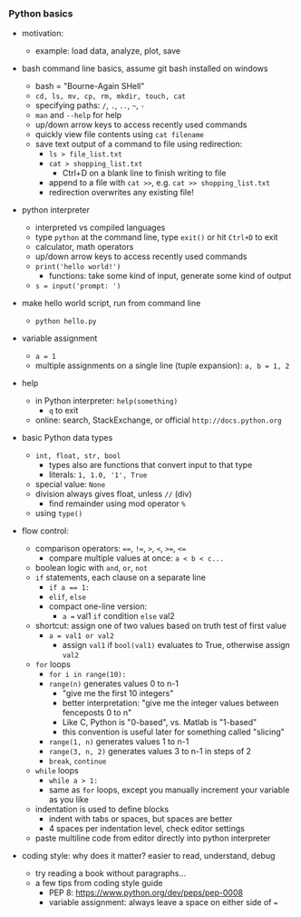 ### Python basics

- motivation:
    - example: load data, analyze, plot, save
- bash command line basics, assume git bash installed on windows
    - bash = "Bourne-Again SHell"
    - `cd, ls, mv, cp, rm, mkdir, touch, cat`
    - specifying paths: `/`, `.`, `..`, `~`, `-`
    - `man` and `--help` for help
    - up/down arrow keys to access recently used commands
    - quickly view file contents using `cat filename`
    - save text output of a command to file using redirection:
        - `ls > file_list.txt`
        - `cat > shopping_list.txt`
            - Ctrl+D on a blank line to finish writing to file
        - append to a file with `cat >>`, e.g. `cat >> shopping_list.txt`
        - redirection overwrites any existing file!
- python interpreter
    - interpreted vs compiled languages
    - type `python` at the command line, type `exit()` or hit `Ctrl+D` to exit
    - calculator, math operators
    - up/down arrow keys to access recently used commands
    - `print('hello world!')`
        - functions: take some kind of input, generate some kind of output
    - `s = input('prompt: ')`
- make hello world script, run from command line
    - `python hello.py`
- variable assignment
    - `a = 1`
    - multiple assignments on a single line (tuple expansion): `a, b = 1, 2`
- help
    - in Python interpreter: `help(something)`
        - `q` to exit
    - online: search, StackExchange, or official `http://docs.python.org`
- basic Python data types
    - `int, float, str, bool`
        - types also are functions that convert input to that type
        - literals: `1, 1.0, '1', True`
    - special value: `None`
    - division always gives float, unless `//` (div)
        - find remainder using mod operator `%`
    - using `type()`
- flow control:
    - comparison operators: `==`, `!=`, `>`, `<`, `>=`, `<=`
        - compare multiple values at once: `a < b < c...`
    - boolean logic with `and`, `or`, `not`
    - `if` statements, each clause on a separate line
        - `if a == 1:`
        - `elif`, `else`
        - compact one-line version:
            - `a =` val1 `if` condition `else` val2
    - shortcut: assign one of two values based on truth test of first value
        - `a = val1 or val2`
            - assign `val1` if `bool(val1)` evaluates to True, otherwise assign `val2`
    - `for` loops
        - `for i in range(10):`
        - `range(n)` generates values 0 to n-1
            - "give me the first 10 integers"
            - better interpretation: "give me the integer values between fenceposts 0 to n"
            - Like C, Python is "0-based", vs. Matlab is "1-based"
            - this convention is useful later for something called "slicing"
        - `range(1, n)` generates values 1 to n-1
        - `range(3, n, 2)` generates values 3 to n-1 in steps of 2
        - `break`, `continue`
    - `while` loops
        - `while a > 1:`
        - same as `for` loops, except you manually increment your variable as you like
    - indentation is used to define blocks
        - indent with tabs or spaces, but spaces are better
        - 4 spaces per indentation level, check editor settings
    - paste multiline code from editor directly into python interpreter

- coding style: why does it matter? easier to read, understand, debug
    - try reading a book without paragraphs...
    - a few tips from coding style guide
        - PEP 8: <https://www.python.org/dev/peps/pep-0008>
        - variable assignment: always leave a space on either side of `=`

